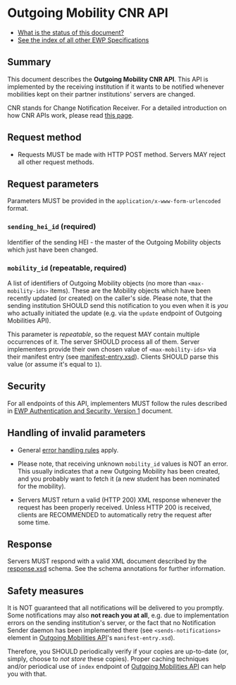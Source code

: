 Outgoing Mobility CNR API
=========================

* [What is the status of this document?][statuses]
* [See the index of all other EWP Specifications][develhub]


Summary
-------

This document describes the **Outgoing Mobility CNR API**. This API is
implemented by the receiving institution if it wants to be notified whenever
mobilities kept on their partner institutions' servers are changed.

CNR stands for Change Notification Receiver. For a detailed introduction on how
CNR APIs work, please read [this page][cnr-intro].


Request method
--------------

 * Requests MUST be made with HTTP POST method. Servers MAY reject all other
   request methods.


Request parameters
------------------

Parameters MUST be provided in the `application/x-www-form-urlencoded` format.


### `sending_hei_id` (required)

Identifier of the sending HEI - the master of the Outgoing Mobility objects
which just have been changed.


### `mobility_id` (repeatable, required)

A list of identifiers of Outgoing Mobility objects (no more than
`<max-mobility-ids>` items). These are the Mobility objects which have been
recently updated (or created) on the caller's side. Please note, that the
sending institution SHOULD send this notification to you even when it is *you*
who actually initiated the update (e.g. via the `update` endpoint of Outgoing
Mobilities API).

This parameter is *repeatable*, so the request MAY contain multiple occurrences
of it. The server SHOULD process all of them. Server implementers provide their
own chosen value of `<max-mobility-ids>` via their manifest entry (see
[manifest-entry.xsd](manifest-entry.xsd)). Clients SHOULD parse this value (or
assume it's equal to `1`).


Security
--------

For all endpoints of this API, implementers MUST follow the rules described in
[EWP Authentication and Security, Version 1][sec-v1] document.


Handling of invalid parameters
------------------------------

 * General [error handling rules][error-handling] apply.

 * Please note, that receiving unknown `mobility_id` values is NOT an error.
   This usually indicates that a new Outgoing Mobility has been created, and
   you probably want to fetch it (a new student has been nominated for the
   mobility).

 * Servers MUST return a valid (HTTP 200) XML response whenever the request has
   been properly received. Unless HTTP 200 is received, clients are RECOMMENDED
   to automatically retry the request after some time.


Response
--------

Servers MUST respond with a valid XML document described by the
[response.xsd](response.xsd) schema. See the schema annotations for further information.


Safety measures
---------------

It is NOT guaranteed that all notifications will be delivered to you promptly.
Some notifications may also **not reach you at all**, e.g. due to
implementation errors on the sending institution's server, or the fact that no
Notification Sender daemon has been implemented there (see
`<sends-notifications>` element in [Outgoing Mobilities API][mobilities-api]'s
`manifest-entry.xsd`).

Therefore, you SHOULD periodically verify if your copies are up-to-date (or,
simply, choose to *not store* these copies). Proper caching techniques and/or
periodical use of `index` endpoint of [Outgoing Mobilities API][mobilities-api]
can help you with that.


[develhub]: http://developers.erasmuswithoutpaper.eu/
[statuses]: https://github.com/erasmus-without-paper/ewp-specs-management#statuses
[registry-spec]: https://github.com/erasmus-without-paper/ewp-specs-api-registry
[discovery-api]: https://github.com/erasmus-without-paper/ewp-specs-api-discovery
[echo]: https://github.com/erasmus-without-paper/ewp-specs-api-echo
[error-handling]: https://github.com/erasmus-without-paper/ewp-specs-architecture#error-handling
[institutions-api]: https://github.com/erasmus-without-paper/ewp-specs-api-institutions
[iias-api]: https://github.com/erasmus-without-paper/ewp-specs-api-iias
[mobilities-api]: https://github.com/erasmus-without-paper/ewp-specs-api-mobilities
[cnr-intro]: https://github.com/erasmus-without-paper/ewp-specs-architecture#cnr
[sec-v1]: https://github.com/erasmus-without-paper/ewp-specs-sec-intro/tree/stable-v1

